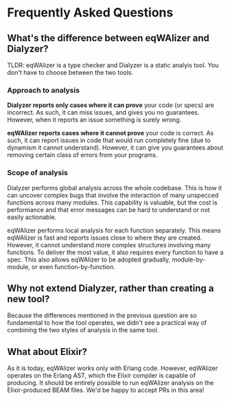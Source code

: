 # Frequently Asked Questions

## What's the difference between eqWAlizer and Dialyzer?

TLDR: eqWAlizer is a type checker and Dialyzer is a static analyis tool.
You don't have to choose between the two tools.

### Approach to analysis

**Dialyzer reports only cases where it can prove** your code (or specs)
are incorrect. As such, it can miss issues, and gives you no guarantees.
However, when it reports an issue something is surely wrong.

**eqWAlizer reports cases where it cannot prove** your code is correct.
As such, it can report issues in code that would run
completely fine (due to dynamism it cannot understand). However,
it can give you guarantees about removing certain class of errors from your programs.

### Scope of analysis

Dialyzer performs global analysis across the whole codebase.
This is how it can uncover complex bugs that involve the interaction of
many unspecced functions across many modules. This capability is valuable,
but the cost is performance and that error messages
can be hard to understand or not easily actionable.

eqWAlizer performs local analysis for each function separately.
This means eqWAlizer is fast and reports issues close to where they are created.
However, it cannot understand more complex structures involving many functions.
To deliver the most value, it also requires every function to have a spec.
This also allows eqWAlizer to be adopted gradually,
module-by-module, or even function-by-function.

## Why not extend Dialyzer, rather than creating a new tool?

Because the differences mentioned in the previous question are so fundamental
to how the tool operates, we didn't see a practical way of combining the two
styles of analysis in the same tool.

## What about Elixir?

As it is today, eqWAlizer works only with Erlang code. However, eqWAlizer operates
on the Erlang AST, which the Elixir compiler is capable of producing. It should
be entirely possible to run eqWAlizer analysis on the Elixir-produced BEAM files.
We'd be happy to accept PRs in this area!
